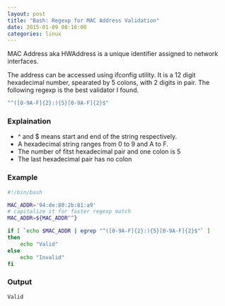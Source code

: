 ```yaml
---
layout: post
title: "Bash: Regexp for MAC Address Validation"
date: 2015-01-09 08:16:00
categories: linux
---
```

MAC Address aka HWAddress is a unique identifier assigned to network interfaces.

The address can be accessed using ifconfig utility. It is a 12 digit hexadecimal number, spearated by 5 colons, with 2 digits in pair. The following regexp is the best validator I found.

```bash
"^([0-9A-F]{2}:){5}[0-9A-F]{2}$"
```

### Explaination

* ^ and $ means start and end of the string respectively.
* A hexadecimal string ranges from 0 to 9 and A to F.
* The number of fitst hexadecimal pair and one colon is 5
* The last hexadecimal pair has no colon

### Example

```bash
#!/bin/bash

MAC_ADDR='94:de:80:2b:81:a9'
# capitalize it for faster regexp match
MAC_ADDR=${MAC_ADDR^^}

if [ `echo $MAC_ADDR | egrep "^([0-9A-F]{2}:){5}[0-9A-F]{2}$"` ]
then
    echo "Valid"
else
    echo "Invalid"
fi
```

### Output

```
Valid
```
